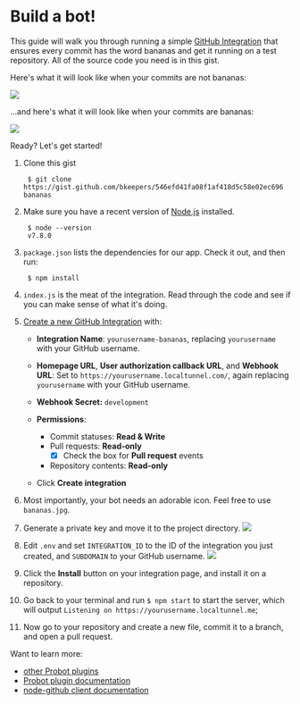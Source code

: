 # Build a bot!

This guide will walk you through running a simple [GitHub Integration](https://developer.github.com/early-access/integrations/) that ensures every commit has the word bananas and get it running on a test repository. All of the source code you need is in this gist.

Here's what it will look like when your commits are not bananas:

![](https://cloud.githubusercontent.com/assets/173/25726554/57668568-30ea-11e7-8100-3c425893c7d8.png)

…and here's what it will look like when your commits are bananas:

![](https://cloud.githubusercontent.com/assets/173/25726631/bc81adba-30ea-11e7-96e1-2fde42ab9fed.png)


Ready? Let's get started!

1. Clone this gist

        $ git clone https://gist.github.com/bkeepers/546efd41fa08f1af418d5c58e02ec696 bananas

1. Make sure you have a recent version of [Node.js](https://nodejs.org/) installed.

        $ node --version
        v7.8.0

1. `package.json` lists the dependencies for our app. Check it out, and then run:

        $ npm install

1. `index.js` is the meat of the integration. Read through the code and see if you can make sense of what it's doing.

1. [Create a new GitHub Integration](https://github.com/settings/integrations/new) with:

    - **Integration Name**: `yourusername-bananas`, replacing `yourusername` with your GitHub username.

    - **Homepage URL**, **User authorization callback URL**, and **Webhook URL**: Set to `https://yourusername.localtunnel.com/`, again replacing `yourusername` with your GitHub username.

    - **Webhook Secret:** `development`

    - **Permissions**:
      - Commit statuses: **Read & Write**
      - Pull requests: **Read-only**
        - [x] Check the box for **Pull request** events
      - Repository contents: **Read-only**

    - Click **Create integration**

1. Most importantly, your bot needs an adorable icon. Feel free to use `bananas.jpg`.

1. Generate a private key and move it to the project directory.
    ![](https://cloud.githubusercontent.com/assets/173/25724787/c87eb534-30e2-11e7-84df-ecac34a98040.png)

1. Edit `.env` and set `INTEGRATION_ID` to the ID of the integration you just created, and `SUBDOMAIN` to your GitHub username.
    ![](https://cloud.githubusercontent.com/assets/173/25724878/1ef2be60-30e3-11e7-9615-453f1489e942.png)

1. Click the **Install** button on your integration page, and install it on a repository.

1. Go back to your terminal and run `$ npm start` to start the server, which will output `Listening on https://yourusername.localtunnel.me`;

1. Now go to your repository and create a new file, commit it to a branch, and open a pull request.

Want to learn more:

- [other Probot plugins](https://github.com/search?utf8=%E2%9C%93&q=topic%3Aprobot-plugin&type=Repositories)
- [Probot plugin documentation](https://github.com/probot/probot/blob/master/docs/plugins.md)
- [node-github client documentation](https://mikedeboer.github.io/node-github/)
